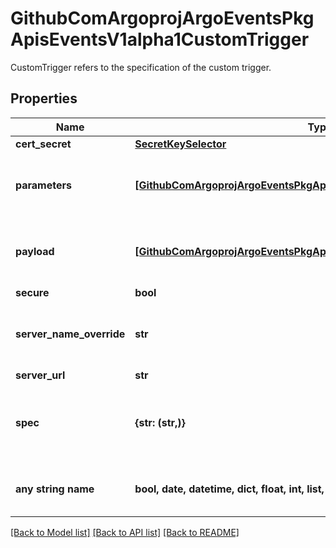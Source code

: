 # GithubComArgoprojArgoEventsPkgApisEventsV1alpha1CustomTrigger

CustomTrigger refers to the specification of the custom trigger.

## Properties
Name | Type | Description | Notes
------------ | ------------- | ------------- | -------------
**cert_secret** | [**SecretKeySelector**](SecretKeySelector.md) |  | [optional] 
**parameters** | [**[GithubComArgoprojArgoEventsPkgApisEventsV1alpha1TriggerParameter]**](GithubComArgoprojArgoEventsPkgApisEventsV1alpha1TriggerParameter.md) | Parameters is the list of parameters that is applied to resolved custom trigger trigger object. | [optional] 
**payload** | [**[GithubComArgoprojArgoEventsPkgApisEventsV1alpha1TriggerParameter]**](GithubComArgoprojArgoEventsPkgApisEventsV1alpha1TriggerParameter.md) | Payload is the list of key-value extracted from an event payload to construct the request payload. | [optional] 
**secure** | **bool** |  | [optional] 
**server_name_override** | **str** | ServerNameOverride for the secure connection between sensor and custom trigger gRPC server. | [optional] 
**server_url** | **str** |  | [optional] 
**spec** | **{str: (str,)}** | Spec is the custom trigger resource specification that custom trigger gRPC server knows how to interpret. | [optional] 
**any string name** | **bool, date, datetime, dict, float, int, list, str, none_type** | any string name can be used but the value must be the correct type | [optional]

[[Back to Model list]](../README.md#documentation-for-models) [[Back to API list]](../README.md#documentation-for-api-endpoints) [[Back to README]](../README.md)


